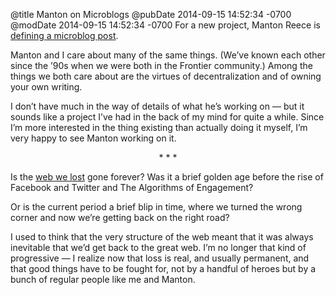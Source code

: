 @title Manton on Microblogs
@pubDate 2014-09-15 14:52:34 -0700
@modDate 2014-09-15 14:52:34 -0700
For a new project, Manton Reece is <a href="http://www.manton.org/2014/09/defining-a-microblog-post.html">defining a microblog post</a>.

Manton and I care about many of the same things. (We’ve known each other since the ’90s when we were both in the Frontier community.) Among the things we both care about are the virtues of decentralization and of owning your own writing.

I don’t have much in the way of details of what he’s working on — but it sounds like a project I’ve had in the back of my mind for quite a while. Since I’m more interested in the thing existing than actually doing it myself, I’m very happy to see Manton working on it.

<p style="text-align:center">* * *</p>

Is the <a href="http://dashes.com/anil/2012/12/the-web-we-lost.html">web we lost</a> gone forever? Was it a brief golden age before the rise of Facebook and Twitter and The Algorithms of Engagement?

Or is the current period a brief blip in time, where we turned the wrong corner and now we’re getting back on the right road?

I used to think that the very structure of the web meant that it was always inevitable that we’d get back to the great web. I’m no longer that kind of progressive — I realize now that loss is real, and usually permanent, and that good things have to be fought for, not by a handful of heroes but by a bunch of regular people like me and Manton.
